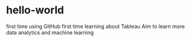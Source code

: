 # hello-world
first time using GitHub
first time learning about Tableau
Aim to learn more data analytics and machine learning
